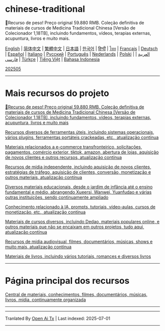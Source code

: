 # chinese-traditional
🎁Recurso de peso! Preço original 59.880 RMB. Coleção definitiva de materiais de cursos de Medicina Tradicional Chinesa [Versão de Colecionador 1,18TB], incluindo fundamentos, vídeos, terapias externas, acupuntura, livros e muito mais.

[English](https://openaitx.github.io/view.html?user=mswnlz&project=chinese-traditional&lang=en) | [简体中文](https://openaitx.github.io/view.html?user=mswnlz&project=chinese-traditional&lang=zh-CN) | [繁體中文](https://openaitx.github.io/view.html?user=mswnlz&project=chinese-traditional&lang=zh-TW) | [日本語](https://openaitx.github.io/view.html?user=mswnlz&project=chinese-traditional&lang=ja) | [한국어](https://openaitx.github.io/view.html?user=mswnlz&project=chinese-traditional&lang=ko) | [हिन्दी](https://openaitx.github.io/view.html?user=mswnlz&project=chinese-traditional&lang=hi) | [ไทย](https://openaitx.github.io/view.html?user=mswnlz&project=chinese-traditional&lang=th) | [Français](https://openaitx.github.io/view.html?user=mswnlz&project=chinese-traditional&lang=fr) | [Deutsch](https://openaitx.github.io/view.html?user=mswnlz&project=chinese-traditional&lang=de) | [Español](https://openaitx.github.io/view.html?user=mswnlz&project=chinese-traditional&lang=es) | [Italiano](https://openaitx.github.io/view.html?user=mswnlz&project=chinese-traditional&lang=it) | [Русский](https://openaitx.github.io/view.html?user=mswnlz&project=chinese-traditional&lang=ru) | [Português](https://openaitx.github.io/view.html?user=mswnlz&project=chinese-traditional&lang=pt) | [Nederlands](https://openaitx.github.io/view.html?user=mswnlz&project=chinese-traditional&lang=nl) | [Polski](https://openaitx.github.io/view.html?user=mswnlz&project=chinese-traditional&lang=pl) | [العربية](https://openaitx.github.io/view.html?user=mswnlz&project=chinese-traditional&lang=ar) | [فارسی](https://openaitx.github.io/view.html?user=mswnlz&project=chinese-traditional&lang=fa) | [Türkçe](https://openaitx.github.io/view.html?user=mswnlz&project=chinese-traditional&lang=tr) | [Tiếng Việt](https://openaitx.github.io/view.html?user=mswnlz&project=chinese-traditional&lang=vi) | [Bahasa Indonesia](https://openaitx.github.io/view.html?user=mswnlz&project=chinese-traditional&lang=id)

[202505](https://raw.githubusercontent.com/mswnlz/chinese-traditional/main/202505.md)


---------------
# Mais recursos do projeto

[🎁Recurso de peso! Preço original 59.880 RMB. Coleção definitiva de materiais de cursos de Medicina Tradicional Chinesa [Versão de Colecionador 1,18TB], incluindo fundamentos, vídeos, terapias externas, acupuntura, livros e muito mais](https://github.com/mswnlz/chinese-traditional)

[Recursos diversos de ferramentas úteis, incluindo sistemas operacionais, vários plugins, ferramentas portáteis crackeadas, etc., atualização contínua](https://github.com/mswnlz/tools)


[Materiais relacionados a e-commerce transfronteiriço, solicitações, pagamentos, comércio exterior, tiktok, amazon, abertura de lojas, aquisição de novos clientes e outros recursos, atualização contínua](https://github.com/mswnlz/cross-border)

[Recursos de mídia independente, incluindo aquisição de novos clientes, estratégias de tráfego, aquisição de clientes, conversão, monetização e outros materiais, atualização contínua](https://github.com/mswnlz/self-media)

[ Diversos materiais educacionais, desde o jardim de infância até o ensino fundamental e médio, abrangendo Xueersi, Wanwei, Yuanfudao e várias outras instituições, sendo continuamente ampliado](https://github.com/mswnlz/edu-knowlege)

[Conhecimento relacionado à IA, prompts, tutoriais, vídeo-aulas, cursos de monetização, etc., atualização contínua](https://github.com/mswnlz/AIknowledge)

[Materiais de cursos diversos, incluindo Dedao, materiais populares online, e outros materiais que não se encaixam em outros projetos, tudo aqui, atualização contínua](https://github.com/mswnlz/curriculum)

[Recursos de mídia audiovisual, filmes, documentários, músicas, shows e muito mais, atualização contínua](https://github.com/mswnlz/movies)

[Materiais de livros, incluindo vários tutoriais, romances e diversos livros](https://github.com/mswnlz/book)


---------------

# Página principal dos recursos
[Central de materiais, conhecimentos, filmes, documentários, músicas, livros, mídia, continuamente organizada](https://github.com/mswnlz)

---------------



---

Tranlated By [Open Ai Tx](https://github.com/OpenAiTx/OpenAiTx) | Last indexed: 2025-07-01

---